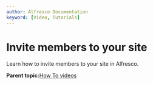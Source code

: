 ```yaml
---
author: Alfresco Documentation
keyword: [Video, Tutorials]
---
```


# Invite members to your site

Learn how to invite members to your site in Alfresco.

  

**Parent topic:**[How To videos](../topics/alfresco-video-tutorials.md)

